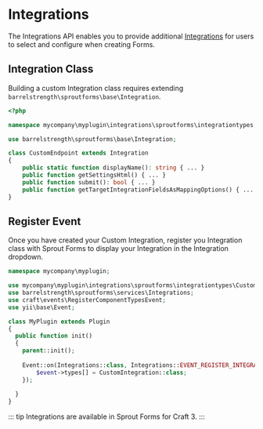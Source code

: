 # Integrations

The Integrations API enables you to provide additional [Integrations](./integrations.md) for users to select and configure when creating Forms.

## Integration Class

Building a custom Integration class requires extending `barrelstrength\sproutforms\base\Integration`.

``` php
<?php

namespace mycompany\myplugin\integrations\sproutforms\integrationtypes;

use barrelstrength\sproutforms\base\Integration;

class CustomEndpoint extends Integration
{
    public static function displayName(): string { ... }
    public function getSettingsHtml() { ... }
    public function submit(): bool { ... }
    public function getTargetIntegrationFieldsAsMappingOptions() { ... }
}
```

## Register Event

Once you have created your Custom Integration, register you Integration class with Sprout Forms to display your Integration in the Integration dropdown.

``` php
namespace mycompany\myplugin;

use mycompany\myplugin\integrations\sproutforms\integrationtypes\CustomIntegration;
use barrelstrength\sproutforms\services\Integrations;
use craft\events\RegisterComponentTypesEvent;
use yii\base\Event;

class MyPlugin extends Plugin
{
  public function init()
  {
    parent::init();
    
    Event::on(Integrations::class, Integrations::EVENT_REGISTER_INTEGRATIONS, function(RegisterComponentTypesEvent $event) {
        $event->types[] = CustomIntegration::class;
    });
  
  }
}
```

::: tip
Integrations are available in Sprout Forms for Craft 3.
:::